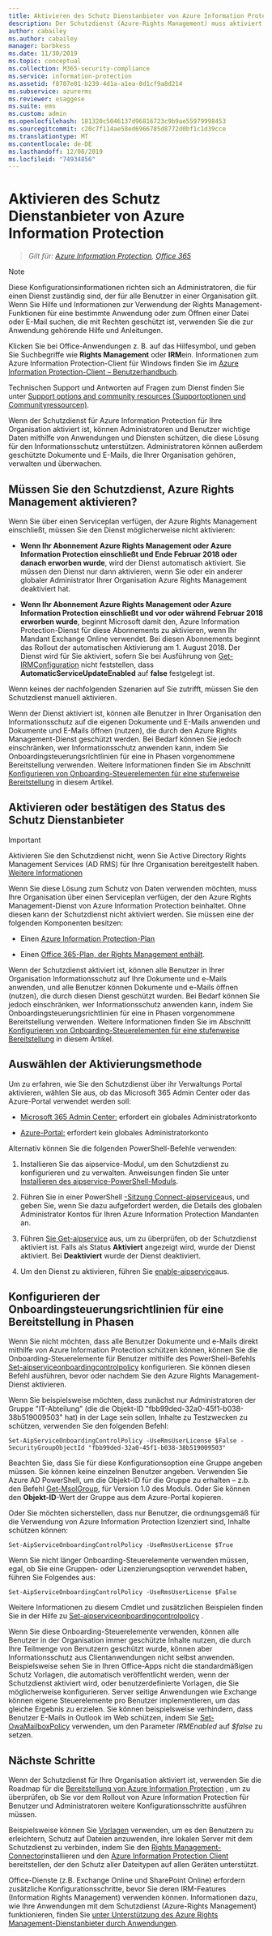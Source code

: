 ```yaml
---
title: Aktivieren des Schutz Dienstanbieter von Azure Information Protection
description: Der Schutzdienst (Azure-Rights Management) muss aktiviert werden, damit Ihre Organisation Dokumente und e-Mails mithilfe von Anwendungen und Diensten schützen kann, die diese Lösung für den Informationsschutz unterstützen.
author: cabailey
ms.author: cabailey
manager: barbkess
ms.date: 11/30/2019
ms.topic: conceptual
ms.collection: M365-security-compliance
ms.service: information-protection
ms.assetid: f8707e01-b239-4d1a-a1ea-0d1cf9a8d214
ms.subservice: azurerms
ms.reviewer: esaggese
ms.suite: ems
ms.custom: admin
ms.openlocfilehash: 181320c5046137d96816723c9b9ae55979998453
ms.sourcegitcommit: c20c7f114ae58ed6966785d8772d0bf1c1d39cce
ms.translationtype: MT
ms.contentlocale: de-DE
ms.lasthandoff: 12/08/2019
ms.locfileid: "74934856"
---
```

# <a name="activating-the-protection-service-from-azure-information-protection"></a>Aktivieren des Schutz Dienstanbieter von Azure Information Protection

>*Gilt für: [Azure Information Protection](https://azure.microsoft.com/pricing/details/information-protection), [Office 365](https://download.microsoft.com/download/E/C/F/ECF42E71-4EC0-48FF-AA00-577AC14D5B5C/Azure_Information_Protection_licensing_datasheet_EN-US.pdf)*

> [!NOTE]
> Diese Konfigurationsinformationen richten sich an Administratoren, die für einen Dienst zuständig sind, der für alle Benutzer in einer Organisation gilt. Wenn Sie Hilfe und Informationen zur Verwendung der Rights Management-Funktionen für eine bestimmte Anwendung oder zum Öffnen einer Datei oder E-Mail suchen, die mit Rechten geschützt ist, verwenden Sie die zur Anwendung gehörende Hilfe und Anleitungen.
>
> Klicken Sie bei Office-Anwendungen z. B. auf das Hilfesymbol, und geben Sie Suchbegriffe wie **Rights Management** oder **IRM**ein. Informationen zum Azure Information Protection-Client für Windows finden Sie im [Azure Information Protection-Client – Benutzerhandbuch](./rms-client/client-user-guide.md).
>
> Technischen Support und Antworten auf Fragen zum Dienst finden Sie unter [Support options and community resources (Supportoptionen und Communityressourcen)](information-support.md#support-options-and-community-resources).

Wenn der Schutzdienst für Azure Information Protection für Ihre Organisation aktiviert ist, können Administratoren und Benutzer wichtige Daten mithilfe von Anwendungen und Diensten schützen, die diese Lösung für den Informationsschutz unterstützen. Administratoren können außerdem geschützte Dokumente und E-Mails, die Ihrer Organisation gehören, verwalten und überwachen. 


## <a name="do-you-need-to-activate-the-protection-service-azure-rights-management"></a>Müssen Sie den Schutzdienst, Azure Rights Management aktivieren?

Wenn Sie über einen Serviceplan verfügen, der Azure Rights Management einschließt, müssen Sie den Dienst möglicherweise nicht aktivieren:

- **Wenn Ihr Abonnement Azure Rights Management oder Azure Information Protection einschließt und Ende Februar 2018 oder danach erworben wurde**, wird der Dienst automatisch aktiviert. Sie müssen den Dienst nur dann aktivieren, wenn Sie oder ein anderer globaler Administrator Ihrer Organisation Azure Rights Management deaktiviert hat.

- **Wenn Ihr Abonnement Azure Rights Management oder Azure Information Protection einschließt und vor oder während Februar 2018 erworben wurde**, beginnt Microsoft damit den, Azure Information Protection-Dienst für diese Abonnements zu aktivieren, wenn Ihr Mandant Exchange Online verwendet. Bei diesen Abonnements beginnt das Rollout der automatischen Aktivierung am 1. August 2018. Der Dienst wird für Sie aktiviert, sofern Sie bei Ausführung von [Get-IRMConfiguration](/powershell/module/exchange/encryption-and-certificates/get-irmconfiguration?view=exchange-ps) nicht feststellen, dass **AutomaticServiceUpdateEnabled** auf **false** festgelegt ist. 

Wenn keines der nachfolgenden Szenarien auf Sie zutrifft, müssen Sie den Schutzdienst manuell aktivieren. 

Wenn der Dienst aktiviert ist, können alle Benutzer in Ihrer Organisation den Informationsschutz auf die eigenen Dokumente und E-Mails anwenden und Dokumente und E-Mails öffnen (nutzen), die durch den Azure Rights Management-Dienst geschützt werden. Bei Bedarf können Sie jedoch einschränken, wer Informationsschutz anwenden kann, indem Sie Onboardingsteuerungsrichtlinien für eine in Phasen vorgenommene Bereitstellung verwenden. Weitere Informationen finden Sie im Abschnitt [Konfigurieren von Onboarding-Steuerelementen für eine stufenweise Bereitstellung](#configuring-onboarding-controls-for-a-phased-deployment) in diesem Artikel.

## <a name="how-to-activate-or-confirm-the-status-of-the-protection-service"></a>Aktivieren oder bestätigen des Status des Schutz Dienstanbieter 

> [!IMPORTANT]
> Aktivieren Sie den Schutzdienst nicht, wenn Sie Active Directory Rights Management Services (AD RMS) für Ihre Organisation bereitgestellt haben. [Weitere Informationen](prepare-environment-adrms.md)

Wenn Sie diese Lösung zum Schutz von Daten verwenden möchten, muss Ihre Organisation über einen Serviceplan verfügen, der den Azure Rights Management-Dienst von Azure Information Protection beinhaltet. Ohne diesen kann der Schutzdienst nicht aktiviert werden. Sie müssen eine der folgenden Komponenten besitzen:

- Einen [Azure Information Protection-Plan](https://www.microsoft.com/cloud-platform/azure-information-protection-pricing) 

- Einen [Office 365-Plan, der Rights Management enthält](https://download.microsoft.com/download/E/C/F/ECF42E71-4EC0-48FF-AA00-577AC14D5B5C/Azure_Information_Protection_licensing_datasheet_EN-US.pdf).

Wenn der Schutzdienst aktiviert ist, können alle Benutzer in Ihrer Organisation Informationsschutz auf Ihre Dokumente und e-Mails anwenden, und alle Benutzer können Dokumente und e-Mails öffnen (nutzen), die durch diesen Dienst geschützt wurden. Bei Bedarf können Sie jedoch einschränken, wer Informationsschutz anwenden kann, indem Sie Onboardingsteuerungsrichtlinien für eine in Phasen vorgenommene Bereitstellung verwenden. Weitere Informationen finden Sie im Abschnitt [Konfigurieren von Onboarding-Steuerelementen für eine stufenweise Bereitstellung](#configuring-onboarding-controls-for-a-phased-deployment) in diesem Artikel.

## <a name="choosing-your-activation-method"></a>Auswählen der Aktivierungsmethode

Um zu erfahren, wie Sie den Schutzdienst über ihr Verwaltungs Portal aktivieren, wählen Sie aus, ob das Microsoft 365 Admin Center oder das Azure-Portal verwendet werden soll:

- [Microsoft 365 Admin Center:](activate-office365.md) erfordert ein globales Administratorkonto

- [Azure-Portal:](activate-azure.md) erfordert kein globales Administratorkonto

Alternativ können Sie die folgenden PowerShell-Befehle verwenden:

1. Installieren Sie das aipservice-Modul, um den Schutzdienst zu konfigurieren und zu verwalten. Anweisungen finden Sie unter [Installieren des aipservice-PowerShell-Moduls](install-powershell.md).

2. Führen Sie in einer PowerShell [-Sitzung Connect-aipservice](/powershell/module/aipservice/connect-aipservice)aus, und geben Sie, wenn Sie dazu aufgefordert werden, die Details des globalen Administrator Kontos für Ihren Azure Information Protection Mandanten an.

3. Führen [Sie Get-aipservice](/powershell/module/aipservice/get-aipservice) aus, um zu überprüfen, ob der Schutzdienst aktiviert ist. Falls als Status **Aktiviert** angezeigt wird, wurde der Dienst aktiviert. Bei **Deaktiviert** wurde der Dienst deaktiviert.

4. Um den Dienst zu aktivieren, führen Sie [enable-aipservice](/powershell/module/aipservice/enable-aipservice)aus.

## <a name="configuring-onboarding-controls-for-a-phased-deployment"></a>Konfigurieren der Onboardingsteuerungsrichtlinien für eine Bereitstellung in Phasen
Wenn Sie nicht möchten, dass alle Benutzer Dokumente und e-Mails direkt mithilfe von Azure Information Protection schützen können, können Sie die Onboarding-Steuerelemente für Benutzer mithilfe des PowerShell-Befehls [Set-aipserviceonboardingcontrolpolicy](/powershell/module/aipservice/set-aipserviceonboardingcontrolpolicy) konfigurieren. Sie können diesen Befehl ausführen, bevor oder nachdem Sie den Azure Rights Management-Dienst aktivieren.

Wenn Sie beispielsweise möchten, dass zunächst nur Administratoren der Gruppe "IT-Abteilung" (die die Objekt-ID "fbb99ded-32a0-45f1-b038-38b519009503" hat) in der Lage sein sollen, Inhalte zu Testzwecken zu schützen, verwenden Sie den folgenden Befehl:

```
Set-AipServiceOnboardingControlPolicy -UseRmsUserLicense $False -SecurityGroupObjectId "fbb99ded-32a0-45f1-b038-38b519009503"
```

Beachten Sie, dass Sie für diese Konfigurationsoption eine Gruppe angeben müssen. Sie können keine einzelnen Benutzer angeben. Verwenden Sie Azure AD PowerShell, um die Objekt-ID für die Gruppe zu erhalten – z.b. den Befehl [Get-MsolGroup](/powershell/msonline/v1/get-msolgroup), für Version 1.0 des Moduls. Oder Sie können den **Objekt-ID**-Wert der Gruppe aus dem Azure-Portal kopieren.

Oder Sie möchten sicherstellen, dass nur Benutzer, die ordnungsgemäß für die Verwendung von Azure Information Protection lizenziert sind, Inhalte schützen können:

```
Set-AipServiceOnboardingControlPolicy -UseRmsUserLicense $True
```

Wenn Sie nicht länger Onboarding-Steuerelemente verwenden müssen, egal, ob Sie eine Gruppen- oder Lizenzierungsoption verwendet haben, führen Sie Folgendes aus:

```
Set-AipServiceOnboardingControlPolicy -UseRmsUserLicense $False
```

Weitere Informationen zu diesem Cmdlet und zusätzlichen Beispielen finden Sie in der Hilfe zu [Set-aipserviceonboardingcontrolpolicy](/powershell/module/aipservice/set-aipserviceonboardingcontrolpolicy) .

Wenn Sie diese Onboarding-Steuerelemente verwenden, können alle Benutzer in der Organisation immer geschützte Inhalte nutzen, die durch Ihre Teilmenge von Benutzern geschützt wurde, können aber Informationsschutz aus Clientanwendungen nicht selbst anwenden. Beispielsweise sehen Sie in Ihren Office-Apps nicht die standardmäßigen Schutz Vorlagen, die automatisch veröffentlicht werden, wenn der Schutzdienst aktiviert wird, oder benutzerdefinierte Vorlagen, die Sie möglicherweise konfigurieren. Server seitige Anwendungen wie Exchange können eigene Steuerelemente pro Benutzer implementieren, um das gleiche Ergebnis zu erzielen. Sie können beispielsweise verhindern, dass Benutzer E-Mails in Outlook im Web schützen, indem Sie [Set-OwaMailboxPolicy](/powershell/module/exchange/client-access/set-owamailboxpolicy?view=exchange-ps) verwenden, um den Parameter *IRMEnabled* auf *$false* zu setzen.


## <a name="next-steps"></a>Nächste Schritte
Wenn der Schutzdienst für Ihre Organisation aktiviert ist, verwenden Sie die Roadmap für die [Bereitstellung von Azure Information Protection](deployment-roadmap.md) , um zu überprüfen, ob Sie vor dem Rollout von Azure Information Protection für Benutzer und Administratoren weitere Konfigurationsschritte ausführen müssen. 

Beispielsweise können Sie [Vorlagen](configure-policy-templates.md) verwenden, um es den Benutzern zu erleichtern, Schutz auf Dateien anzuwenden, ihre lokalen Server mit dem Schutzdienst zu verbinden, indem Sie den [Rights Management-Connector](deploy-rms-connector.md)installieren und den [Azure Information Protection Client](./rms-client/aip-client.md) bereitstellen, der den Schutz aller Dateitypen auf allen Geräten unterstützt. 

Office-Dienste (z.B. Exchange Online und SharePoint Online) erfordern zusätzliche Konfigurationsschritte, bevor Sie deren IRM-Features (Information Rights Management) verwenden können. Informationen dazu, wie Ihre Anwendungen mit dem Schutzdienst (Azure-Rights Management) funktionieren, finden Sie [unter Unterstützung des Azure Rights Management-Dienstanbieter durch Anwendungen](applications-support.md).

